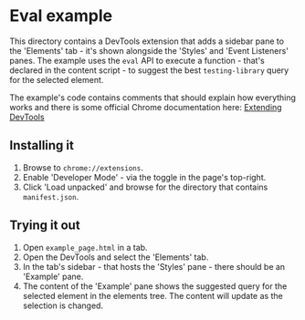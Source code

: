 # Eval example

This directory contains a DevTools extension that adds a sidebar pane to the 'Elements' tab - it's shown alongside the 'Styles' and 'Event Listeners' panes. The example uses the `eval` API to execute a function - that's declared in the content script - to suggest the best `testing-library` query for the selected element.

The example's code contains comments that should explain how everything works and there is some official Chrome documentation here: [Extending DevTools](https://developer.chrome.com/extensions/devtools)

## Installing it

1. Browse to `chrome://extensions`.
2. Enable 'Developer Mode' - via the toggle in the page's top-right.
3. Click 'Load unpacked' and browse for the directory that contains `manifest.json`.

## Trying it out

1. Open `example_page.html` in a tab.
2. Open the DevTools and select the 'Elements' tab.
3. In the tab's sidebar - that hosts the 'Styles' pane - there should be an 'Example' pane.
4. The content of the 'Example' pane shows the suggested query for the selected element in the elements tree. The content will update as the selection is changed.